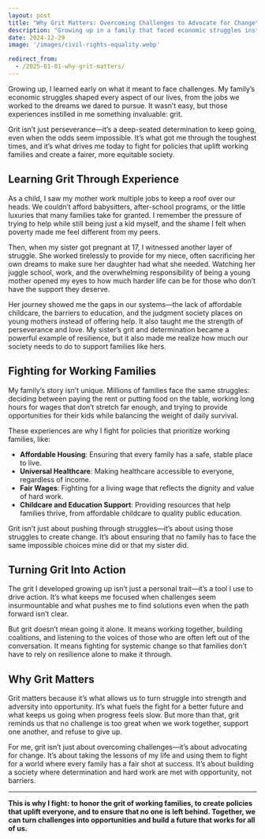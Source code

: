 ```yaml
---
layout: post
title: "Why Grit Matters: Overcoming Challenges to Advocate for Change"
description: "Growing up in a family that faced economic struggles instilled in me a deep sense of determination. This grit fuels my commitment to fight for policies that uplift working families and give everyone a fair shot at success."
date: 2024-12-29
image: '/images/civil-rights-equality.webp'

redirect_from:
  - /2025-01-01-why-grit-matters/
---
```


Growing up, I learned early on what it meant to face challenges. My family’s economic struggles shaped every aspect of our lives, from the jobs we worked to the dreams we dared to pursue. It wasn’t easy, but those experiences instilled in me something invaluable: grit.

Grit isn’t just perseverance—it’s a deep-seated determination to keep going, even when the odds seem impossible. It’s what got me through the toughest times, and it’s what drives me today to fight for policies that uplift working families and create a fairer, more equitable society.

## Learning Grit Through Experience

As a child, I saw my mother work multiple jobs to keep a roof over our heads. We couldn’t afford babysitters, after-school programs, or the little luxuries that many families take for granted. I remember the pressure of trying to help while still being just a kid myself, and the shame I felt when poverty made me feel different from my peers.

Then, when my sister got pregnant at 17, I witnessed another layer of struggle. She worked tirelessly to provide for my niece, often sacrificing her own dreams to make sure her daughter had what she needed. Watching her juggle school, work, and the overwhelming responsibility of being a young mother opened my eyes to how much harder life can be for those who don’t have the support they deserve.

Her journey showed me the gaps in our systems—the lack of affordable childcare, the barriers to education, and the judgment society places on young mothers instead of offering help. It also taught me the strength of perseverance and love. My sister’s grit and determination became a powerful example of resilience, but it also made me realize how much our society needs to do to support families like hers.

## Fighting for Working Families

My family’s story isn’t unique. Millions of families face the same struggles: deciding between paying the rent or putting food on the table, working long hours for wages that don’t stretch far enough, and trying to provide opportunities for their kids while balancing the weight of daily survival.

These experiences are why I fight for policies that prioritize working families, like:

- **Affordable Housing**: Ensuring that every family has a safe, stable place to live.  
- **Universal Healthcare**: Making healthcare accessible to everyone, regardless of income.  
- **Fair Wages**: Fighting for a living wage that reflects the dignity and value of hard work.  
- **Childcare and Education Support**: Providing resources that help families thrive, from affordable childcare to quality public education.

Grit isn’t just about pushing through struggles—it’s about using those struggles to create change. It’s about ensuring that no family has to face the same impossible choices mine did or that my sister did.

## Turning Grit Into Action

The grit I developed growing up isn’t just a personal trait—it’s a tool I use to drive action. It’s what keeps me focused when challenges seem insurmountable and what pushes me to find solutions even when the path forward isn’t clear.

But grit doesn’t mean going it alone. It means working together, building coalitions, and listening to the voices of those who are often left out of the conversation. It means fighting for systemic change so that families don’t have to rely on resilience alone to make it through.

## Why Grit Matters

Grit matters because it’s what allows us to turn struggle into strength and adversity into opportunity. It’s what fuels the fight for a better future and what keeps us going when progress feels slow. But more than that, grit reminds us that no challenge is too great when we work together, support one another, and refuse to give up.

For me, grit isn’t just about overcoming challenges—it’s about advocating for change. It’s about taking the lessons of my life and using them to fight for a world where every family has a fair shot at success. It’s about building a society where determination and hard work are met with opportunity, not barriers.

---

**This is why I fight: to honor the grit of working families, to create policies that uplift everyone, and to ensure that no one is left behind. Together, we can turn challenges into opportunities and build a future that works for all of us.**